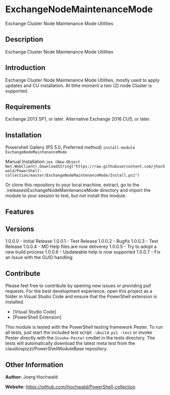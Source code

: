 # ExchangeNodeMaintenanceMode

Exchange Cluster Node Maintenance Mode Utilities

## Description

Exchange Cluster Node Maintenance Mode Utilities

## Introduction

Exchange Cluster Node Maintenance Mode Utilities, mostly used to apply updates and CU installation.
At thhe moment a two (2) node Cluster is supported.

## Requirements

Exchange 2013 SP1, or later. Alternative Exchange 2016 CU5, or later.

## Installation

Powershell Gallery (PS 5.0, Preferred method)
`install-module ExchangeNodeMaintenanceMode`

Manual Installation
`iex (New-Object Net.WebClient).DownloadString("https://raw.githubusercontent.com/jhochwald/PowerShell-collection/master/ExchangeNodeMaintenanceMode/Install.ps1")`

Or clone this repository to your local machine, extract, go to the .\releases\ExchangeNodeMaintenanceMode directory
and import the module to your session to test, but not install this module.

## Features

## Versions

1.0.0.0 - Initial Release
1.0.0.1 - Test Release
1.0.0.2 - Bugfix
1.0.0.3 - Test Release
1.0.0.4 - MD Help files are now deliverey
1.0.0.5 - Try to adopt a new build process
1.0.0.6 - Updateable help is now supported
1.0.0.7 - Fix an Issue with the GUID handling

## Contribute

Please feel free to contribute by opening new issues or providing pull requests.
For the best development experience, open this project as a folder in Visual Studio Code and ensure that the PowerShell extension is installed.

* [Visual Studio Code]
* [PowerShell Extension]

This module is tested with the PowerShell testing framework Pester. To run all tests, just start the included test script `.\Build.ps1 -test` or invoke Pester directly with the `Invoke-Pester` cmdlet in the tests directory.
The tests will automatically download the latest meta test from the claudiospizzi/PowerShellModuleBase repository.

## Other Information

**Author:** Joerg Hochwald

**Website:** https://github.com/jhochwald/PowerShell-collection
